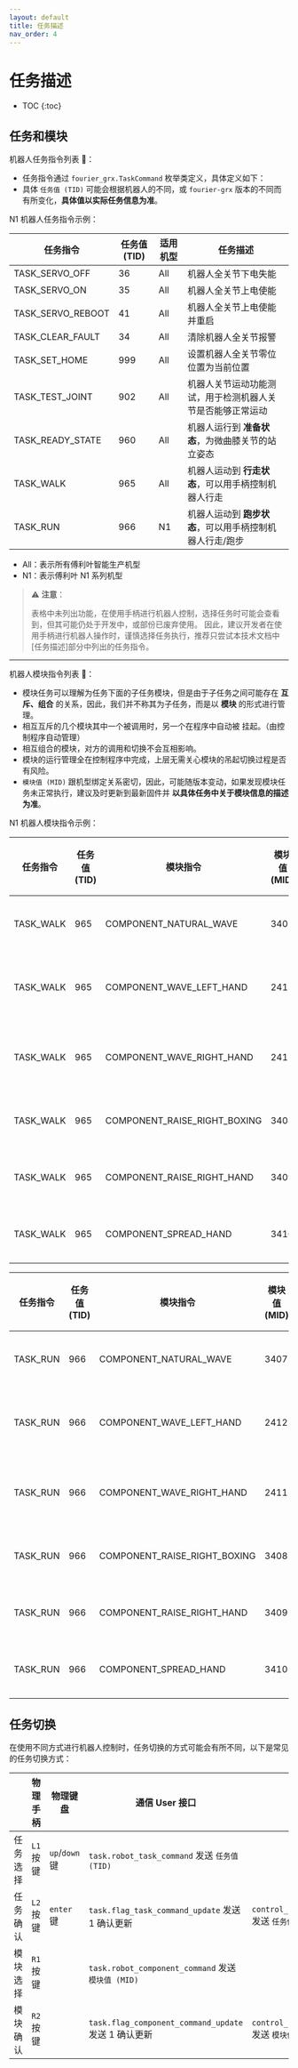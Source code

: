 ```yaml
---
layout: default
title: 任务描述
nav_order: 4
---
```


# 任务描述

* TOC
{:toc}

## 任务和模块

机器人任务指令列表 🎏：

- 任务指令通过 `fourier_grx.TaskCommand` 枚举类定义，具体定义如下：
- 具体 `任务值 (TID)` 可能会根据机器人的不同，或 `fourier-grx` 版本的不同而有所变化，**具体值以实际任务信息为准**。

N1 机器人任务指令示例：

| 任务指令              | 任务值 (TID) | 适用机型 | 任务描述                            |
|-------------------|-----------|------|---------------------------------|
| TASK_SERVO_OFF    | 36        | All  | 机器人全关节下电失能                      |
| TASK_SERVO_ON     | 35        | All  | 机器人全关节上电使能                      |
| TASK_SERVO_REBOOT | 41        | All  | 机器人全关节上电使能并重启                   |
| TASK_CLEAR_FAULT  | 34        | All  | 清除机器人全关节报警                      |
| TASK_SET_HOME     | 999       | All  | 设置机器人全关节零位位置为当前位置               |
| TASK_TEST_JOINT   | 902       | All  | 机器人关节运动功能测试，用于检测机器人关节是否能够正常运动   |
| TASK_READY_STATE  | 960       | All  | 机器人运行到 **准备状态**，为微曲膝关节的站立姿态     |
| TASK_WALK         | 965       | All  | 机器人运动到 **行走状态**，可以用手柄控制机器人行走    |
| TASK_RUN          | 966       | N1   | 机器人运动到 **跑步状态**，可以用手柄控制机器人行走/跑步 |

- All：表示所有傅利叶智能生产机型
- N1：表示傅利叶 N1 系列机型

> ⚠️ **注意**：
>
> 表格中未列出功能，在使用手柄进行机器人控制，选择任务时可能会查看到，但其可能仍处于开发中，或部份已废弃使用。
> 因此，建议开发者在使用手柄进行机器人操作时，谨慎选择任务执行，推荐只尝试本技术文档中[任务描述]部分中列出的任务指令。

---

机器人模块指令列表 🎏：

- 模块任务可以理解为任务下面的子任务模块，但是由于子任务之间可能存在 **互斥、组合** 的关系，因此，我们并不称其为子任务，而是以 **模块** 的形式进行管理。
- 相互互斥的几个模块其中一个被调用时，另一个在程序中自动被 挂起。（由控制程序自动管理）
- 相互组合的模块，对方的调用和切换不会互相影响。
- 模块的运行管理全在控制程序中完成，上层无需关心模块的吊起切换过程是否有风险。
- `模块值 (MID)` 跟机型绑定关系密切，因此，可能随版本变动，如果发现模块任务未正常执行，建议及时更新到最新固件并 **以具体任务中关于模块信息的描述为准**。

N1 机器人模块指令示例：

| 任务指令      | 任务值 (TID) | 模块指令                         | 模块值 (MID) | 模块描述  |
|-----------|-----------|------------------------------|-----------|-------|
| TASK_WALK | 965       | COMPONENT_NATURAL_WAVE       | 3407      | 自然摆臂  |
| TASK_WALK | 965       | COMPONENT_WAVE_LEFT_HAND     | 2412      | 左手打招呼 |
| TASK_WALK | 965       | COMPONENT_WAVE_RIGHT_HAND    | 2411      | 右手打招呼 |
| TASK_WALK | 965       | COMPONENT_RAISE_RIGHT_BOXING | 3408      | 右手握拳  |
| TASK_WALK | 965       | COMPONENT_RAISE_RIGHT_HAND   | 3409      | 右手举起  |
| TASK_WALK | 965       | COMPONENT_SPREAD_HAND        | 3410      | 双手张开  |

| 任务指令     | 任务值 (TID) | 模块指令                         | 模块值 (MID) | 模块描述  |
|----------|-----------|------------------------------|-----------|-------|
| TASK_RUN | 966       | COMPONENT_NATURAL_WAVE       | 3407      | 自然摆臂  |
| TASK_RUN | 966       | COMPONENT_WAVE_LEFT_HAND     | 2412      | 左手打招呼 |
| TASK_RUN | 966       | COMPONENT_WAVE_RIGHT_HAND    | 2411      | 右手打招呼 |
| TASK_RUN | 966       | COMPONENT_RAISE_RIGHT_BOXING | 3408      | 右手握拳  |
| TASK_RUN | 966       | COMPONENT_RAISE_RIGHT_HAND   | 3409      | 右手举起  |
| TASK_RUN | 966       | COMPONENT_SPREAD_HAND        | 3410      | 双手张开  |

## 任务切换

在使用不同方式进行机器人控制时，任务切换的方式可能会有所不同，以下是常见的任务切换方式：

|      | 物理手柄    | 物理键盘          | 通信 User 接口                                     | 通信 Developer 接口                                                       |
|------|---------|---------------|------------------------------------------------|-----------------------------------------------------------------------|
| 任务选择 | `L1` 按键 | `up`/`down` 键 | `task.robot_task_command` 发送 `任务值 (TID)`       |                                                                       |
| 任务确认 | `L2` 按键 | `enter` 键     | `task.flag_task_command_update` 发送 1 确认更新      | `control_system.robot_control_set_task_command(TID)` 发送 `任务值 (TID)`   |
| 模块选择 | `R1` 按键 |               | `task.robot_component_command` 发送 `模块值 (MID)`  |                                                                       |
| 模块确认 | `R2` 按键 |               | `task.flag_component_command_update` 发送 1 确认更新 | `control_system.robot_control_set_task_component(MID)` 发送 `模块值 (MID)` |

